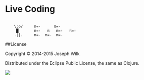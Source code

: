# Live Coding

```
 
    \:o/     π=-      π=-
     █       π=-   π   π=-   π=-
    .||.     π=-  π=-  π=-
```

##License

Copyright © 2014-2015 Joseph Wilk

Distributed under the Eclipse Public License, the same as Clojure.

![](http://nadine-rossa.de/made-in-berlin-badge.png)
